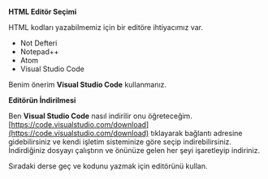 **HTML Editör Seçimi**

HTML kodları yazabilmemiz için bir editöre ihtiyacımız var.

 - Not Defteri
 - Notepad++
 - Atom
 - Visual Studio Code

Benim önerim **Visual Studio Code** kullanmanız.

**Editörün İndirilmesi**

Ben **Visual Studio Code** nasıl indirilir onu öğreteceğim.
[https://code.visualstudio.com/download](https://code.visualstudio.com/download) tıklayarak bağlantı adresine gidebilirsiniz ve kendi işletim sisteminize göre seçip indirebilirsiniz. İndirdiğiniz dosyayı çalıştırın ve önünüze gelen her şeyi işaretleyip indiriniz.

Sıradaki derse geç ve kodunu yazmak için editörünü kullan.
